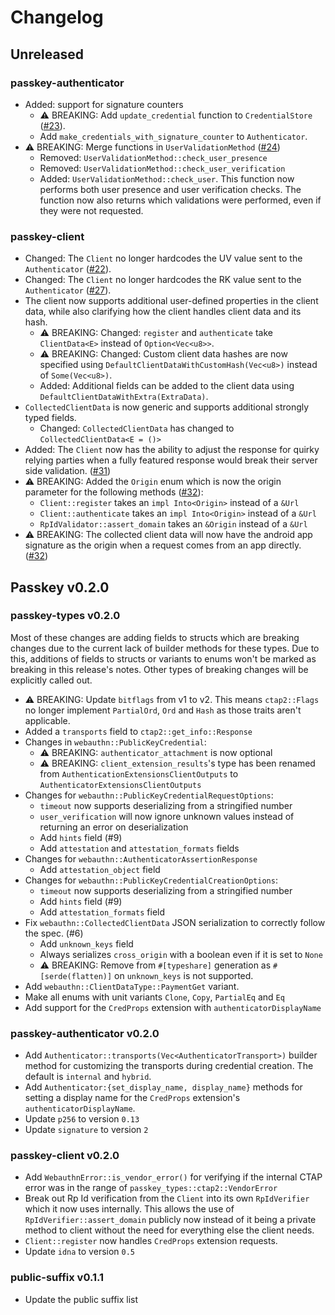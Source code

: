 # Changelog

## Unreleased

### passkey-authenticator

- Added: support for signature counters
	- ⚠ BREAKING: Add `update_credential` function to `CredentialStore` ([#23](https://github.com/1Password/passkey-rs/pull/23)).
	- Add `make_credentials_with_signature_counter` to `Authenticator`.
- ⚠ BREAKING: Merge functions in `UserValidationMethod` ([#24](https://github.com/1Password/passkey-rs/pull/24))
	- Removed: `UserValidationMethod::check_user_presence`
	- Removed: `UserValidationMethod::check_user_verification`
	- Added: `UserValidationMethod::check_user`. This function now performs both user presence and user verification checks.
		The function now also returns which validations were performed, even if they were not requested.

### passkey-client

- Changed: The `Client` no longer hardcodes the UV value sent to the `Authenticator` ([#22](https://github.com/1Password/passkey-rs/pull/22)).
- Changed: The `Client` no longer hardcodes the RK value sent to the `Authenticator` ([#27](https://github.com/1Password/passkey-rs/pull/27)).
- The client now supports additional user-defined properties in the client data, while also clarifying how the client
handles client data and its hash.
	- ⚠ BREAKING: Changed: `register` and `authenticate` take `ClientData<E>` instead of `Option<Vec<u8>>`.
	- ⚠ BREAKING: Changed: Custom client data hashes are now specified using `DefaultClientDataWithCustomHash(Vec<u8>)` instead of
		`Some(Vec<u8>)`.
	- Added: Additional fields can be added to the client data using `DefaultClientDataWithExtra(ExtraData)`.
- `CollectedClientData` is now generic and supports additional strongly typed fields.
	- Changed: `CollectedClientData` has changed to `CollectedClientData<E = ()>`
- Added: The `Client` now has the ability to adjust the response for quirky relying parties
	when a fully featured response would break their server side validation. ([#31](https://github.com/1Password/passkey-rs/pull/31))
- ⚠ BREAKING: Added the `Origin` enum which is now the origin parameter for the following methods ([#32](https://github.com/1Password/passkey-rs/pull/27)):
	- `Client::register` takes an `impl Into<Origin>` instead of a `&Url`
	- `Client::authenticate` takes an `impl Into<Origin>` instead of a `&Url`
	- `RpIdValidator::assert_domain` takes an `&Origin` instead of a `&Url`
- ⚠ BREAKING: The collected client data will now have the android app signature as the origin when a request comes from an app directly. ([#32](https://github.com/1Password/passkey-rs/pull/27))

## Passkey v0.2.0
### passkey-types v0.2.0

Most of these changes are adding fields to structs which are breaking changes due to the current lack of builder methods for these types. Due to this, additions of fields to structs or variants to enums won't be marked as breaking in this release's notes. Other types of breaking changes will be explicitly called out.

- ⚠ BREAKING: Update `bitflags` from v1 to v2. This means `ctap2::Flags` no longer implement `PartialOrd`, `Ord` and `Hash` as those traits aren't applicable.
- Added a `transports` field to `ctap2::get_info::Response`
- Changes in `webauthn::PublicKeyCredential`:
	- ⚠ BREAKING: `authenticator_attachment` is now optional
	- ⚠ BREAKING: `client_extension_results`'s type has been renamed from `AuthenticationExtensionsClientOutputs` to `AuthenticatorExtensionsClientOutputs`
- Changes for `webauthn::PublicKeyCredentialRequestOptions`:
	- `timeout` now supports deserializing from a stringified number
	- `user_verification` will now ignore unknown values instead of returning an error on deserialization
	- Add `hints` field (#9)
	- Add `attestation` and `attestation_formats` fields
- Changes for `webauthn::AuthenticatorAssertionResponse`
	- Add `attestation_object` field
- Changes for `webauthn::PublicKeyCredentialCreationOptions`:
	- `timeout` now supports deserializing from a stringified number
	- Add `hints` field (#9)
	- Add `attestation_formats` field
- Fix `webauthn::CollectedClientData` JSON serialization to correctly follow the spec. (#6)
	- Add `unknown_keys` field
	- Always serializes `cross_origin` with a boolean even if it is set to `None`
	- ⚠ BREAKING: Remove from `#[typeshare]` generation as `#[serde(flatten)]` on `unknown_keys` is not supported.
- Add `webauthn::ClientDataType::PaymentGet` variant.
- Make all enums with unit variants `Clone`, `Copy`, `PartialEq` and `Eq`
- Add support for the `CredProps` extension with `authenticatorDisplayName`

### passkey-authenticator v0.2.0

- Add `Authenticator::transports(Vec<AuthenticatorTransport>)` builder method for customizing the transports during credential creation. The default is `internal` and `hybrid`.
- Add `Authenticator:{set_display_name, display_name}` methods for setting a display name for the `CredProps` extension's `authenticatorDisplayName`.
- Update `p256` to version `0.13`
- Update `signature` to version `2`

### passkey-client v0.2.0

- Add `WebauthnError::is_vendor_error()` for verifying if the internal CTAP error was in the range of `passkey_types::ctap2::VendorError`
- Break out Rp Id verification from the `Client` into its own `RpIdVerifier` which it now uses internally. This allows the use of `RpIdVerifier::assert_domain` publicly now instead of it being a private method to client without the need for everything else the client needs.
- `Client::register` now handles `CredProps` extension requests.
- Update `idna` to version `0.5`

### public-suffix v0.1.1

- Update the public suffix list
